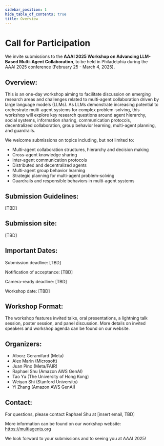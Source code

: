 ```yaml
---
sidebar_position: 1
hide_table_of_contents: true
title: Overview
---
```


# Call for Participation

We invite submissions to the **AAAI 2025 Workshop on Advancing LLM-Based Multi-Agent Collaboration**, to be held in Philadelphia during the AAAI 2025 conference (February 25 - March 4, 2025).

## Overview:
This is an one-day workshop aiming to facilitate discussion on emerging research areas and challenges related to multi-agent collaboration driven by large language models (LLMs). As LLMs demonstrate increasing potential to orchestrate multi-agent systems for complex problem-solving, this workshop will explore key research questions around agent hierarchy, social systems, information sharing, communication protocols, decentralized collaboration, group behavior learning, multi-agent planning, and guardrails.

We welcome submissions on topics including, but not limited to:

- Multi-agent collaboration structures, hierarchy and decision making
- Cross-agent knowledge sharing 
- Inter-agent communication protocols
- Distributed and decentralized agents
- Multi-agent group behavior learning
- Strategic planning for multi-agent problem-solving
- Guardrails and responsible behaviors in multi-agent systems

## Submission Guidelines:

[TBD]
<!-- We invite submissions of both short papers (up to 4 pages) and long papers (up to 8 pages) in AAAI format. We welcome work at all stages, including recently published work, work under submission elsewhere, work in progress, and position papers. Submissions will be peer-reviewed in a single-blind process. -->

## Submission site:
[TBD]

## Important Dates:

Submission deadline: [TBD]

Notification of acceptance: [TBD]

Camera-ready deadline: [TBD]

Workshop date: [TBD]

## Workshop Format:
The workshop features invited talks, oral presentations, a lightning talk session, poster session, and panel discussion. More details on invited speakers and workshop agenda can be found on our website.

## Organizers:

- Alborz Geramifard (Meta)
- Alex Marin (Microsoft)
- Juan Pino (Meta/FAIR)
- Raphael Shu (Amazon AWS GenAI)
- Tao Yu (The University of Hong Kong)
- Weiyan Shi (Stanford University)
- Yi Zhang (Amazon AWS GenAI)

## Contact:
For questions, please contact Raphael Shu at [insert email, TBD]

More information can be found on our workshop website: https://multiagents.org

We look forward to your submissions and to seeing you at AAAI 2025!